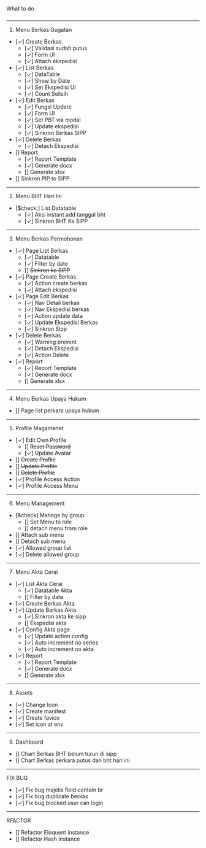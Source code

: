 ###
What to do
###

---
1. Menu Berkas Gugatan
- [&check;] Create Berkas
    - [&check;] Validasi sudah putus
    - [&check;] Form UI
    - [&check;] Attach ekspedisi
- [&check;] List Berkas
    - [&check;] DataTable
    - [&check;] Show by Date
    - [&check;] Set Ekspedisi UI
    - [&check;] Count Selisih
- [&check;] Edit Berkas
    - [&check;] Fungsi Update
    - [&check;] Form UI
    - [&check;] Set PBT via modal
    - [&check;] Update ekspedisi
    - [&check;] Sinkron Berkas SIPP
- [&check;] Delete Berkas
    - [&check;] Detach Ekspedisi
- [] Report
    - [&check;] Report Template
    - [&check;] Generate docx
    - [] Generate xlsx
- [] Sinkron PIP to SIPP
---
2. Menu BHT Hari Ini
- [$check;] List Datatable
    - [&check;] Aksi instant add tanggal bht
    - [&check;] Sinkron BHT Ke SIPP
---
3. Menu Berkas Permohonan
- [&check;] Page List Berkas
    - [&check;] Datatable
    - [&check;] Filter by date
    - [] ~~Sinkron ke SIPP~~
- [&check;] Page Create Berkas
    - [&check;] Action create berkas
    - [&check;] Attach ekspedisi
- [&check;] Page Edit Berkas
    - [&check;] Nav Detail berkas
    - [&check;] Nav Ekspedisi berkas
    - [&check;] Action update data
    - [&check;] Update Ekspedisi Berkas
    - [&check;] Sinkron Sipp
- [&check;] Delete Berkas
    - [&check;] Warning prevent
    - [&check;] Detach Ekspedisi
    - [&check;] Action Delete
- [&check;] Report
    - [&check;] Report Template
    - [&check;] Generate docx
    - [] Generate xlsx
---
4. Menu Berkas Upaya Hukum
- [] Page list perkara upaya hukum
---
5. Profile Magamenet
- [&check;] Edit Own Profile
    - [] ~~Reset Password~~
    - [&check;] Update Avatar
- [] ~~Create Profile~~
- [] ~~Update Profile~~
- [] ~~Delete Profile~~
- [&check;] Profile Access Action 
- [&check;] Profile Access Menu
---
6. Menu Management
- [&check] Manage by group 
    - [] Set Menu to role
    - [] detach menu from role
- [] Attach sub menu 
- [] Detach sub menu 
- [&check;] Allowed group list
- [&check;] Delete allowed group
---
7. Menu Akta Cerai
- [&check;] List Akta Cerai
    - [&check;] Datatable Akta
    - [] Filter by date
- [&check;] Create Berkas Akta
- [&check;] Update Berkas Akta
    - [&check;] Sinkron akta ke sipp
    - [] Ekspedisi akta
- [&check;] Config Akta page
    - [&check;] Update action config
    - [&check;] Auto increment no series
    - [&check;] Auto increment no akta
- [&check;] Report
    - [&check;] Report Template
    - [&check;] Generate docx
    - [] Generate xlsx
---
8. Assets
- [&check;] Change Icon
- [&check;] Create manifest
- [&check;] Create favico
- [&check;] Set icon at env 
---
9. Dashboard
- [] Chart Berkas BHT belum turun di sipp
- [] Chart Berkas perkara putus dan bht hari ini  
---
FIX BUG
- [&check;] Fix bug majelis field contain br
- [&check;] Fix bug duplicate berkas
- [&check;] Fix bug blocked user can login
---
RFACTOR
- [] Refactor Eloquent instance
- [] Refactor Hash instance
